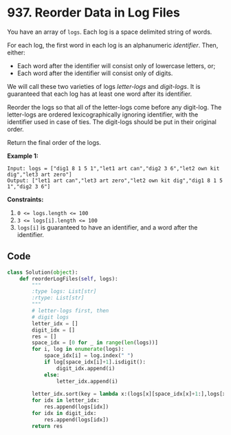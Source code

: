 # 937. Reorder Data in Log Files

You have an array of `logs`.  Each log is a space delimited string of words.

For each log, the first word in each log is an alphanumeric *identifier*.  Then, either:

- Each word after the identifier will consist only of lowercase letters, or;
- Each word after the identifier will consist only of digits.

We will call these two varieties of logs *letter-logs* and *digit-logs*.  It is guaranteed that each log has at least one word after its identifier.

Reorder the logs so that all of the letter-logs come before any digit-log.  The letter-logs are ordered lexicographically ignoring identifier, with the identifier used in case of ties.  The digit-logs should be put in their original order.

Return the final order of the logs.

 

**Example 1:**

```
Input: logs = ["dig1 8 1 5 1","let1 art can","dig2 3 6","let2 own kit dig","let3 art zero"]
Output: ["let1 art can","let3 art zero","let2 own kit dig","dig1 8 1 5 1","dig2 3 6"]
```

 

**Constraints:**

1. `0 <= logs.length <= 100`
2. `3 <= logs[i].length <= 100`
3. `logs[i]` is guaranteed to have an identifier, and a word after the identifier.



## Code

```python
class Solution(object):
    def reorderLogFiles(self, logs):
        """
        :type logs: List[str]
        :rtype: List[str]
        """
        # letter-logs first, then
        # digit logs
        letter_idx = []
        digit_idx = []
        res = []
        space_idx = [0 for _ in range(len(logs))]
        for i, log in enumerate(logs):
            space_idx[i] = log.index(" ")
            if log[space_idx[i]+1].isdigit():
                digit_idx.append(i)
            else:
                letter_idx.append(i)
        
        letter_idx.sort(key = lambda x:(logs[x][space_idx[x]+1:],logs[x][:space_idx[x]]))
        for idx in letter_idx:
            res.append(logs[idx])
        for idx in digit_idx:
            res.append(logs[idx])
        return res
```

